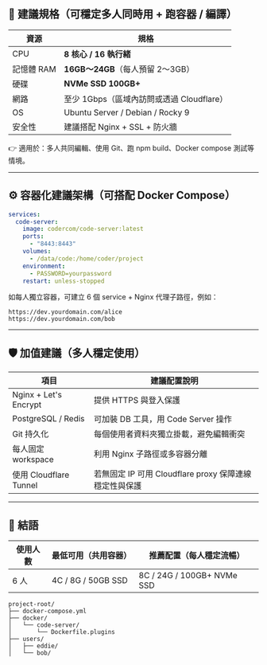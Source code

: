



## 🌟 建議規格（可穩定多人同時用 + 跑容器 / 編譯）

| 資源      | 規格                               |
| ------- | -------------------------------- |
| CPU     | **8 核心 / 16 執行緒**                |
| 記憶體 RAM | **16GB～24GB**（每人預留 2～3GB）        |
| 硬碟      | **NVMe SSD 100GB+**              |
| 網路      | 至少 1Gbps（區域內訪問或透過 Cloudflare）    |
| OS      | Ubuntu Server / Debian / Rocky 9 |
| 安全性     | 建議搭配 Nginx + SSL + 防火牆           |

👉 適用於：多人共同編輯、使用 Git、跑 npm build、Docker compose 測試等情境。

---

## ⚙️ 容器化建議架構（可搭配 Docker Compose）

```yaml
services:
  code-server:
    image: codercom/code-server:latest
    ports:
      - "8443:8443"
    volumes:
      - /data/code:/home/coder/project
    environment:
      - PASSWORD=yourpassword
    restart: unless-stopped
```

如每人獨立容器，可建立 6 個 service + Nginx 代理子路徑，例如：

```
https://dev.yourdomain.com/alice
https://dev.yourdomain.com/bob
```

---

## 🛡️ 加值建議（多人穩定使用）

| 項目                    | 建議配置說明                                 |
| --------------------- | -------------------------------------- |
| Nginx + Let's Encrypt | 提供 HTTPS 與登入保護                         |
| PostgreSQL / Redis    | 可加裝 DB 工具，用 Code Server 操作             |
| Git 持久化               | 每個使用者資料夾獨立掛載，避免編輯衝突                    |
| 每人固定 workspace        | 利用 Nginx 子路徑或多容器分離                     |
| 使用 Cloudflare Tunnel  | 若無固定 IP 可用 Cloudflare proxy 保障連線穩定性與保護 |

---

## 📌 結語

| 使用人數 | 最低可用（共用容器）         | 推薦配置（每人穩定流暢）               |
| ---- | ------------------ | -------------------------- |
| 6 人  | 4C / 8G / 50GB SSD | 8C / 24G / 100GB+ NVMe SSD |

```
project-root/
├── docker-compose.yml
├── docker/
│   └── code-server/
│       └── Dockerfile.plugins
├── users/
│   ├── eddie/
│   └── bob/

```